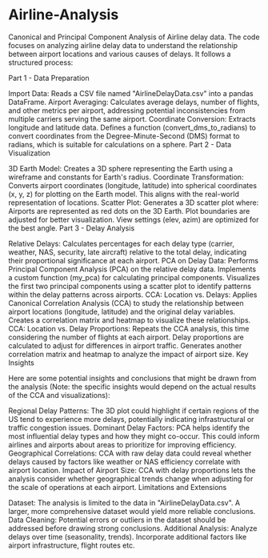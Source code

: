 # Airline-Analysis
Canonical and Principal Component Analysis of Airline delay data.
The code focuses on analyzing airline delay data to understand the relationship between airport locations and various causes of delays. It follows a structured process:

Part 1 - Data Preparation

Import Data: Reads a CSV file named "AirlineDelayData.csv" into a pandas DataFrame.
Airport Averaging: Calculates average delays, number of flights, and other metrics per airport, addressing potential inconsistencies from multiple carriers serving the same airport.
Coordinate Conversion:
Extracts longitude and latitude data.
Defines a function (convert_dms_to_radians) to convert coordinates from the Degree-Minute-Second (DMS) format to radians, which is suitable for calculations on a sphere.
Part 2 - Data Visualization

3D Earth Model: Creates a 3D sphere representing the Earth using a wireframe and constants for Earth's radius.
Coordinate Transformation: Converts airport coordinates (longitude, latitude) into spherical coordinates (x, y, z) for plotting on the Earth model. This aligns with the real-world representation of locations.
Scatter Plot: Generates a 3D scatter plot where:
Airports are represented as red dots on the 3D Earth.
Plot boundaries are adjusted for better visualization.
View settings (elev, azim) are optimized for the best angle.
Part 3 - Delay Analysis

Relative Delays: Calculates percentages for each delay type (carrier, weather, NAS, security, late aircraft) relative to the total delay, indicating their proportional significance at each airport.
PCA on Delay Data:
Performs Principal Component Analysis (PCA) on the relative delay data.
Implements a custom function (my_pca) for calculating principal components.
Visualizes the first two principal components using a scatter plot to identify patterns within the delay patterns across airports.
CCA: Location vs. Delays:
Applies Canonical Correlation Analysis (CCA) to study the relationship between airport locations (longitude, latitude) and the original delay variables.
Creates a correlation matrix and heatmap to visualize these relationships.
CCA: Location vs. Delay Proportions:
Repeats the CCA analysis, this time considering the number of flights at each airport. Delay proportions are calculated to adjust for differences in airport traffic.
Generates another correlation matrix and heatmap to analyze the impact of airport size.
Key Insights

Here are some potential insights and conclusions that might be drawn from the analysis (Note: the specific insights would depend on the actual results of the CCA and visualizations):

Regional Delay Patterns: The 3D plot could highlight if certain regions of the US tend to experience more delays, potentially indicating infrastructural or traffic congestion issues.
Dominant Delay Factors: PCA helps identify the most influential delay types and how they might co-occur. This could inform airlines and airports about areas to prioritize for improving efficiency.
Geographical Correlations: CCA with raw delay data could reveal whether delays caused by factors like weather or NAS efficiency correlate with airport location.
Impact of Airport Size: CCA with delay proportions lets the analysis consider whether geographical trends change when adjusting for the scale of operations at each airport.
Limitations and Extensions

Dataset: The analysis is limited to the data in "AirlineDelayData.csv". A larger, more comprehensive dataset would yield more reliable conclusions.
Data Cleaning: Potential errors or outliers in the dataset should be addressed before drawing strong conclusions.
Additional Analysis:
Analyze delays over time (seasonality, trends).
Incorporate additional factors like airport infrastructure, flight routes etc.
